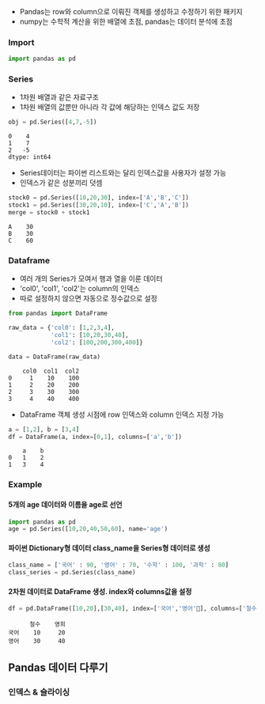 
- Pandas는 row와 column으로 이뤄진 객체를 생성하고 수정하기 위한 패키지
- numpy는 수학적 계산을 위한 배열에 초점, pandas는 데이터 분석에 초점


### Import
```python
import pandas as pd
```

### Series
- 1차원 배열과 같은 자료구조
- 1차원 배열의 값뿐만 아니라 각 값에 해당하는 인덱스 값도 저장
```python
obj = pd.Series([4,7,-5])
```
```
0    4
1    7
2   -5
dtype: int64
```
- Series데이터는 파이썬 리스트와는 달리 인덱스값을 사용자가 설정 가능
- 인덱스가 같은 성분끼리 덧셈
```python
stock0 = pd.Series([10,20,30], index=['A','B','C'])
stock1 = pd.Series([30,20,10], index=['C','A','B'])
merge = stock0 + stock1
```
```
A    30
B    30
C    60
```

### Dataframe
- 여러 개의 Series가 모여서 행과 열을 이룬 데이터
- 'col0', 'col1', 'col2'는 column의 인덱스
- 따로 설정하지 않으면 자동으로 정수값으로 설정
```python
from pandas import DataFrame

raw_data = {'col0': [1,2,3,4],
		    'col1': [10,20,30,40],
		    'col2': [100,200,300,400]}

data = DataFrame(raw_data)
```
```
    col0  col1  col2
0     1    10    100
1     2    20    200
2     3    30    300
3     4    40    400
```
- DataFrame 객체 생성 시점에 row 인덱스와 column 인덱스 지정 가능
```python
a = [1,2], b = [3,4]
df = DataFrame(a, index=[0,1], columns=['a','b'])
```
```
    a    b
0   1    2
1   3    4
```

### Example

#### 5개의 age 데이터와 이름을 age로 선언
```python
import pandas as pd
age = pd.Series([10,20,40,50,60], name='age')
```

#### 파이썬 Dictionary형 데이터 class_name을 Series형 데이터로 생성
```python
class_name = ['국어' : 90, '영어' : 70, '수학' : 100, '과학' : 80]
class_series = pd.Series(class_name)
```

#### 2차원 데이터로 DataFrame 생성. index와 columns값을 설정
```python
df = pd.DataFrame([10,20],[30,40], index=['국어','영어'], columns=['철수','영희'])
```
```
      철수    영희
국어    10     20
영어    30     40
```



## Pandas 데이터 다루기

### 인덱스 & 슬라이싱
